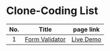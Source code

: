 # Clone-Coding List 
|No.|Title|page link|
|:---:|:---:|:---:|
|1|[Form Validator](https://github.com/QQyukim/JavaScript-Study/tree/master/Form%20Validator)|[Live Demo](https://qqyukim.github.io/JavaScript-Study/Form%20Validator/)|
